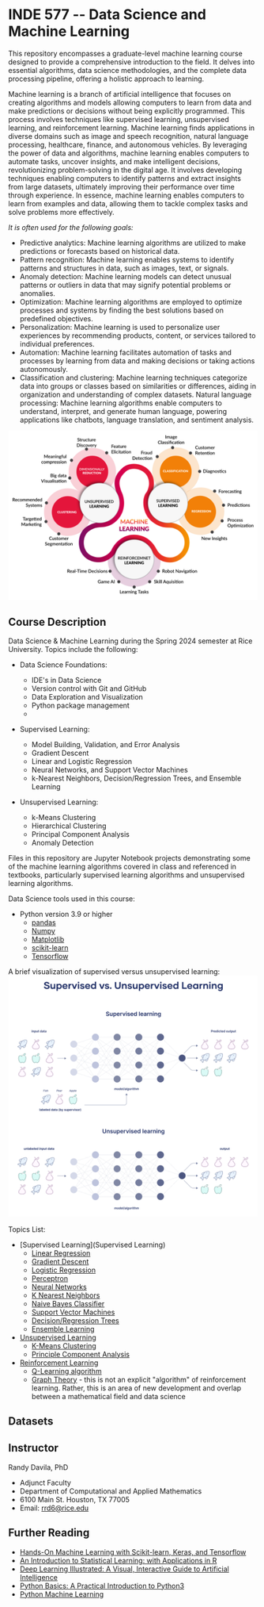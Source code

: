 # INDE 577 -- Data Science and Machine Learning
This repository encompasses a graduate-level machine learning course designed to provide a comprehensive introduction to the field. It delves into essential algorithms, data science methodologies, and the complete data processing pipeline, offering a holistic approach to learning.

Machine learning is a branch of artificial intelligence that focuses on creating algorithms and models allowing computers to learn from data and make predictions or decisions without being explicitly programmed. This process involves techniques like supervised learning, unsupervised learning, and reinforcement learning. Machine learning finds applications in diverse domains such as image and speech recognition, natural language processing, healthcare, finance, and autonomous vehicles. By leveraging the power of data and algorithms, machine learning enables computers to automate tasks, uncover insights, and make intelligent decisions, revolutionizing problem-solving in the digital age. It involves developing techniques enabling computers to identify patterns and extract insights from large datasets, ultimately improving their performance over time through experience. In essence, machine learning enables computers to learn from examples and data, allowing them to tackle complex tasks and solve problems more effectively.

*It is often used for the following goals:*
- Predictive analytics: Machine learning algorithms are utilized to make predictions or forecasts based on historical data.
- Pattern recognition: Machine learning enables systems to identify patterns and structures in data, such as images, text, or signals.
- Anomaly detection: Machine learning models can detect unusual patterns or outliers in data that may signify potential problems or anomalies.
- Optimization: Machine learning algorithms are employed to optimize processes and systems by finding the best solutions based on predefined objectives.
- Personalization: Machine learning is used to personalize user experiences by recommending products, content, or services tailored to individual preferences.
- Automation: Machine learning facilitates automation of tasks and processes by learning from data and making decisions or taking actions autonomously.
- Classification and clustering: Machine learning techniques categorize data into groups or classes based on similarities or differences, aiding in organization and understanding of complex datasets.
Natural language processing: Machine learning algorithms enable computers to understand, interpret, and generate human language, powering applications like chatbots, language translation, and sentiment analysis.

![image](ml_image.png)

## Course Description
Data Science & Machine Learning during the Spring 2024 semester at Rice University. Topics include the following:

- Data Science Foundations:
  - IDE's in Data Science
  - Version control with Git and GitHub
  - Data Exploration and Visualization
  - Python package management
  - 
- Supervised Learning:
  - Model Building, Validation, and Error Analysis
  - Gradient Descent
  - Linear and Logistic Regression
  - Neural Networks, and Support Vector Machines
  - k-Nearest Neighbors, Decision/Regression Trees, and Ensemble Learning

- Unsupervised Learning:
  - k-Means Clustering
  - Hierarchical Clustering
  - Principal Component Analysis
  - Anomaly Detection

Files in this repository are Jupyter Notebook projects demonstrating some of the machine learning algorithms covered in class and referenced in textbooks, particularly supervised learning algorithms and unsupervised learning algorithms.

Data Science tools used in this course:
- Python version 3.9 or higher
  - [pandas](https://pandas.pydata.org/docs/user_guide/index.html)
  - [Numpy](https://numpy.org/doc/stable/)
  - [Matplotlib](https://matplotlib.org/stable/contents.html)
  - [scikit-learn](https://scikit-learn.org/stable/user_guide.html)
  - [Tensorflow](https://www.tensorflow.org/api_docs/python/tf/all_symbols)

A brief visualization of supervised versus unsupervised learning: 
![image](s_vs_u.png)

Topics List:
- [Supervised Learning](Supervised Learning)
  - [Linear Regression](https://github.com/Madison-Bunting/INDE-577/tree/main/supervised%20learning/0%20-%20linear%20regression)
  - [Gradient Descent](https://github.com/Madison-Bunting/INDE-577/tree/main/supervised%20learning/1%20-%20gradient%20descent)
  - [Logistic Regression](https://github.com/Madison-Bunting/INDE-577/tree/main/supervised%20learning/2%20-%20logistic%20regression)
  - [Perceptron](https://github.com/Madison-Bunting/INDE-577/tree/main/supervised%20learning/3%20-%20perceptron)
  - [Neural Networks](https://github.com/Madison-Bunting/INDE-577/tree/main/supervised%20learning/4%20-%20neural%20networks)
  - [K Nearest Neighbors](https://github.com/Madison-Bunting/INDE-577/tree/main/supervised%20learning/5%20-%20K%20nearest%20neighbors)
  - [Naive Bayes Classifier](https://github.com/Madison-Bunting/INDE-577/blob/main/supervised%20learning/6%20-%20naive%20bayes%20classifier/README.md)
  - [Support Vector Machines](https://github.com/Madison-Bunting/INDE-577/tree/main/supervised%20learning/7%20-%20support%20vector%20machines)
  - [Decision/Regression Trees](https://github.com/Madison-Bunting/INDE-577/tree/main/supervised%20learning/8%20-%20decision-regression%20trees)
  - [Ensemble Learning](https://github.com/Madison-Bunting/INDE-577/tree/main/supervised%20learning/9%20-%20ensemble%20learning)
- [Unsupervised Learning](https://github.com/Madison-Bunting/INDE-577/tree/main/unsupervised%20learning)
  - [K-Means Clustering](https://github.com/Madison-Bunting/INDE-577/tree/main/unsupervised%20learning/1%20-%20means%20clustering)
  - [Principle Component Analysis](https://github.com/Madison-Bunting/INDE-577/tree/main/unsupervised%20learning/2%20-%20principle%20component%20analysis)
- [Reinforcement Learning](https://github.com/Madison-Bunting/INDE-577/tree/main/reinforcement%20learning)
  - [Q-Learning algorithm](https://github.com/Madison-Bunting/INDE-577/tree/main/reinforcement%20learning/1%20-%20q-learning)
  - [Graph Theory](https://github.com/Madison-Bunting/INDE-577/tree/main/reinforcement%20learning/2%20-%20graph%20theory) - this is not an explicit "algorithm" of reinforcement learning. Rather, this is an area of new development and overlap between a mathematical field and data science
 
## Datasets


## Instructor
Randy Davila, PhD
- Adjunct Faculty
- Department of Computational and Applied Mathematics
- 6100 Main St. Houston, TX 77005
- Email: rrd6@rice.edu

## Further Reading
- [Hands-On Machine Learning with Scikit-learn, Keras, and Tensorflow](https://www.amazon.com/Hands-Machine-Learning-Scikit-Learn-TensorFlow/dp/1492032646)
- [An Introduction to Statistical Learning: with Applications in R](https://www.amazon.com/Introduction-Statistical-Learning-Applications-Statistics/dp/1461471370)
- [Deep Learning Illustrated: A Visual, Interactive Guide to Artificial Intelligence](https://www.amazon.com/Deep-Learning-Illustrated-Intelligence-Addison-Wesley/dp/0135116694)
- [Python Basics: A Practical Introduction to Python3](https://www.amazon.com/Python-Basics-Practical-Introduction/dp/1775093328)
- [Python Machine Learning](https://www.amazon.com/Python-Machine-Learning-scikit-learn-TensorFlow/dp/1787125939)
